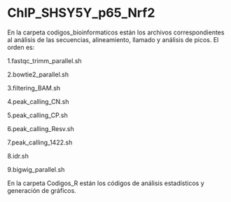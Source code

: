 # ChIP_SHSY5Y_p65_Nrf2

En la carpeta codigos_bioinformaticos están los archivos correspondientes al análisis de las secuencias, alineamiento, llamado y análisis de picos. El orden es:

1.fastqc_trimm_parallel.sh

2.bowtie2_parallel.sh

3.filtering_BAM.sh

4.peak_calling_CN.sh

5.peak_calling_CP.sh

6.peak_calling_Resv.sh

7.peak_calling_1422.sh

8.idr.sh

9.bigwig_parallel.sh

En la carpeta Codigos_R están los códigos de análisis estadísticos y generación de gráficos.
